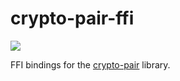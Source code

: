 # crypto-pair-ffi

[![](https://img.shields.io/github/workflow/status/soulmachine/crypto-pair-ffi/CI/main)](https://github.com/soulmachine/crypto-pair-ffi/actions?query=branch%3Amain)

FFI bindings for the [crypto-pair](https://crates.io/crates/crypto-pair) library.
